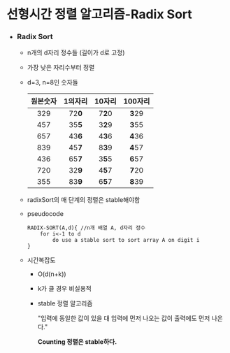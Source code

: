 # 선형시간 정렬 알고리즘-Radix Sort

- ### Radix Sort

  - n개의 d자리 정수들 (길이가 d로 고정)

  - 가장 낮은 자리수부터 정렬

  - d=3, n=8인 숫자들

    | 원본숫자 | 1의자리 | 10자리  | 100자리 |
    | :------: | :-----: | :-----: | :-----: |
    |   329    | 72**0** | 7**2**0 | **3**29 |
    |   457    | 35**5** | 3**2**9 | **3**55 |
    |   657    | 43**6** | 4**3**6 | **4**36 |
    |   839    | 45**7** | 8**3**9 | **4**57 |
    |   436    | 65**7** | 3**5**5 | **6**57 |
    |   720    | 32**9** | 4**5**7 | **7**20 |
    |   355    | 83**9** | 6**5**7 | **8**39 |

    

  - radixSort의 매 단계의 정렬은 stable해야함

  - pseudocode

    ```pseudocode
    RADIX-SORT(A,d){ //n개 배열 A, d자리 정수
    	for i<-1 to d
    		do use a stable sort to sort array A on digit i
    }
    ```

    

  - 시간복잡도

    - O(d(n+k)) 

    - k가 클 경우 비실용적

    - stable 정렬 알고리즘 

      "입력에 동일한 값이 있을 대 입력에 먼저 나오는 값이 출력에도 먼저 나온다."

      **Counting 정렬은 stable하다.**

